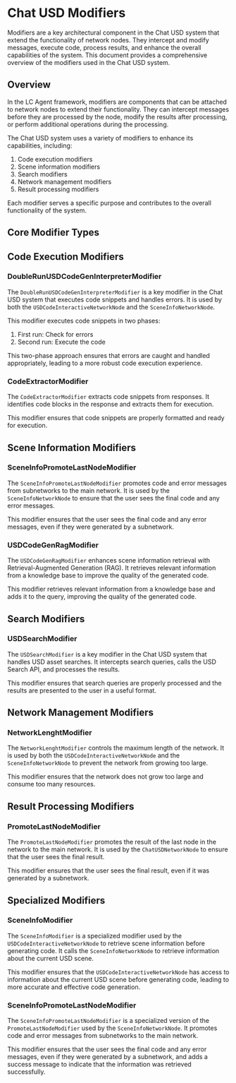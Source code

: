 # Chat USD Modifiers

Modifiers are a key architectural component in the Chat USD system that extend the functionality of network nodes. They intercept and modify messages, execute code, process results, and enhance the overall capabilities of the system. This document provides a comprehensive overview of the modifiers used in the Chat USD system.

## Overview

In the LC Agent framework, modifiers are components that can be attached to network nodes to extend their functionality. They can intercept messages before they are processed by the node, modify the results after processing, or perform additional operations during the processing.

The Chat USD system uses a variety of modifiers to enhance its capabilities, including:

1. Code execution modifiers
2. Scene information modifiers
3. Search modifiers
4. Network management modifiers
5. Result processing modifiers

Each modifier serves a specific purpose and contributes to the overall functionality of the system.

## Core Modifier Types

## Code Execution Modifiers

### DoubleRunUSDCodeGenInterpreterModifier

The `DoubleRunUSDCodeGenInterpreterModifier` is a key modifier in the Chat USD system that executes code snippets and handles errors. It is used by both the `USDCodeInteractiveNetworkNode` and the `SceneInfoNetworkNode`.

This modifier executes code snippets in two phases:
1. First run: Check for errors
2. Second run: Execute the code

This two-phase approach ensures that errors are caught and handled appropriately, leading to a more robust code execution experience.

### CodeExtractorModifier

The `CodeExtractorModifier` extracts code snippets from responses. It identifies code blocks in the response and extracts them for execution.

This modifier ensures that code snippets are properly formatted and ready for execution.

## Scene Information Modifiers

### SceneInfoPromoteLastNodeModifier

The `SceneInfoPromoteLastNodeModifier` promotes code and error messages from subnetworks to the main network. It is used by the `SceneInfoNetworkNode` to ensure that the user sees the final code and any error messages.

This modifier ensures that the user sees the final code and any error messages, even if they were generated by a subnetwork.

### USDCodeGenRagModifier

The `USDCodeGenRagModifier` enhances scene information retrieval with Retrieval-Augmented Generation (RAG). It retrieves relevant information from a knowledge base to improve the quality of the generated code.

This modifier retrieves relevant information from a knowledge base and adds it to the query, improving the quality of the generated code.

## Search Modifiers

### USDSearchModifier

The `USDSearchModifier` is a key modifier in the Chat USD system that handles USD asset searches. It intercepts search queries, calls the USD Search API, and processes the results.

This modifier ensures that search queries are properly processed and the results are presented to the user in a useful format.

## Network Management Modifiers

### NetworkLenghtModifier

The `NetworkLenghtModifier` controls the maximum length of the network. It is used by both the `USDCodeInteractiveNetworkNode` and the `SceneInfoNetworkNode` to prevent the network from growing too large.

This modifier ensures that the network does not grow too large and consume too many resources.

## Result Processing Modifiers

### PromoteLastNodeModifier

The `PromoteLastNodeModifier` promotes the result of the last node in the network to the main network. It is used by the `ChatUSDNetworkNode` to ensure that the user sees the final result.

This modifier ensures that the user sees the final result, even if it was generated by a subnetwork.

## Specialized Modifiers

### SceneInfoModifier

The `SceneInfoModifier` is a specialized modifier used by the `USDCodeInteractiveNetworkNode` to retrieve scene information before generating code. It calls the `SceneInfoNetworkNode` to retrieve information about the current USD scene.

This modifier ensures that the `USDCodeInteractiveNetworkNode` has access to information about the current USD scene before generating code, leading to more accurate and effective code generation.

### SceneInfoPromoteLastNodeModifier

The `SceneInfoPromoteLastNodeModifier` is a specialized version of the `PromoteLastNodeModifier` used by the `SceneInfoNetworkNode`. It promotes code and error messages from subnetworks to the main network.

This modifier ensures that the user sees the final code and any error messages, even if they were generated by a subnetwork, and adds a success message to indicate that the information was retrieved successfully.
